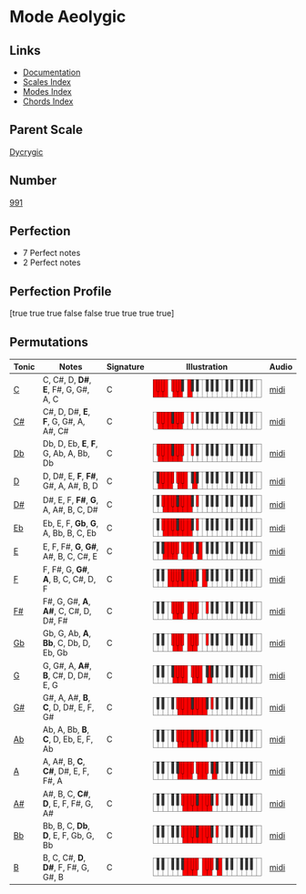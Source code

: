 # Mode Aeolygic

## Links

- [Documentation](index.md)
- [Scales Index](Scales.md)
- [Modes Index](Modes.md)
- [Chords Index](Chords.md)

## Parent Scale

[Dycrygic](ScaleDycrygic.md)

## Number

[991](https://ianring.com/musictheory/scales/991)

## Perfection

- 7 Perfect notes
- 2 Perfect notes

## Perfection Profile

[true true true false false true true true true]

## Permutations

| Tonic | Notes | Signature | Illustration | Audio |
|-------|-------|-----------|--------------|-------|
| [C](ModeCNaturalAeolygic.md) | C, C#, D, **D#**, **E**, F#, G, G#, A, C | C | ![CNaturalAeolygic](ModeCNaturalAeolygic.png) | [midi](https://github.com/edipermadi/music/blob/main/docs/ModeCNaturalAeolygic.mid?raw=true) |
| [C#](ModeCSharpAeolygic.md) | C#, D, D#, **E**, **F**, G, G#, A, A#, C# | C | ![CSharpAeolygic](ModeCSharpAeolygic.png) | [midi](https://github.com/edipermadi/music/blob/main/docs/ModeCSharpAeolygic.mid?raw=true) |
| [Db](ModeDFlatAeolygic.md) | Db, D, Eb, **E**, **F**, G, Ab, A, Bb, Db | C | ![DFlatAeolygic](ModeDFlatAeolygic.png) | [midi](https://github.com/edipermadi/music/blob/main/docs/ModeDFlatAeolygic.mid?raw=true) |
| [D](ModeDNaturalAeolygic.md) | D, D#, E, **F**, **F#**, G#, A, A#, B, D | C | ![DNaturalAeolygic](ModeDNaturalAeolygic.png) | [midi](https://github.com/edipermadi/music/blob/main/docs/ModeDNaturalAeolygic.mid?raw=true) |
| [D#](ModeDSharpAeolygic.md) | D#, E, F, **F#**, **G**, A, A#, B, C, D# | C | ![DSharpAeolygic](ModeDSharpAeolygic.png) | [midi](https://github.com/edipermadi/music/blob/main/docs/ModeDSharpAeolygic.mid?raw=true) |
| [Eb](ModeEFlatAeolygic.md) | Eb, E, F, **Gb**, **G**, A, Bb, B, C, Eb | C | ![EFlatAeolygic](ModeEFlatAeolygic.png) | [midi](https://github.com/edipermadi/music/blob/main/docs/ModeEFlatAeolygic.mid?raw=true) |
| [E](ModeENaturalAeolygic.md) | E, F, F#, **G**, **G#**, A#, B, C, C#, E | C | ![ENaturalAeolygic](ModeENaturalAeolygic.png) | [midi](https://github.com/edipermadi/music/blob/main/docs/ModeENaturalAeolygic.mid?raw=true) |
| [F](ModeFNaturalAeolygic.md) | F, F#, G, **G#**, **A**, B, C, C#, D, F | C | ![FNaturalAeolygic](ModeFNaturalAeolygic.png) | [midi](https://github.com/edipermadi/music/blob/main/docs/ModeFNaturalAeolygic.mid?raw=true) |
| [F#](ModeFSharpAeolygic.md) | F#, G, G#, **A**, **A#**, C, C#, D, D#, F# | C | ![FSharpAeolygic](ModeFSharpAeolygic.png) | [midi](https://github.com/edipermadi/music/blob/main/docs/ModeFSharpAeolygic.mid?raw=true) |
| [Gb](ModeGFlatAeolygic.md) | Gb, G, Ab, **A**, **Bb**, C, Db, D, Eb, Gb | C | ![GFlatAeolygic](ModeGFlatAeolygic.png) | [midi](https://github.com/edipermadi/music/blob/main/docs/ModeGFlatAeolygic.mid?raw=true) |
| [G](ModeGNaturalAeolygic.md) | G, G#, A, **A#**, **B**, C#, D, D#, E, G | C | ![GNaturalAeolygic](ModeGNaturalAeolygic.png) | [midi](https://github.com/edipermadi/music/blob/main/docs/ModeGNaturalAeolygic.mid?raw=true) |
| [G#](ModeGSharpAeolygic.md) | G#, A, A#, **B**, **C**, D, D#, E, F, G# | C | ![GSharpAeolygic](ModeGSharpAeolygic.png) | [midi](https://github.com/edipermadi/music/blob/main/docs/ModeGSharpAeolygic.mid?raw=true) |
| [Ab](ModeAFlatAeolygic.md) | Ab, A, Bb, **B**, **C**, D, Eb, E, F, Ab | C | ![AFlatAeolygic](ModeAFlatAeolygic.png) | [midi](https://github.com/edipermadi/music/blob/main/docs/ModeAFlatAeolygic.mid?raw=true) |
| [A](ModeANaturalAeolygic.md) | A, A#, B, **C**, **C#**, D#, E, F, F#, A | C | ![ANaturalAeolygic](ModeANaturalAeolygic.png) | [midi](https://github.com/edipermadi/music/blob/main/docs/ModeANaturalAeolygic.mid?raw=true) |
| [A#](ModeASharpAeolygic.md) | A#, B, C, **C#**, **D**, E, F, F#, G, A# | C | ![ASharpAeolygic](ModeASharpAeolygic.png) | [midi](https://github.com/edipermadi/music/blob/main/docs/ModeASharpAeolygic.mid?raw=true) |
| [Bb](ModeBFlatAeolygic.md) | Bb, B, C, **Db**, **D**, E, F, Gb, G, Bb | C | ![BFlatAeolygic](ModeBFlatAeolygic.png) | [midi](https://github.com/edipermadi/music/blob/main/docs/ModeBFlatAeolygic.mid?raw=true) |
| [B](ModeBNaturalAeolygic.md) | B, C, C#, **D**, **D#**, F, F#, G, G#, B | C | ![BNaturalAeolygic](ModeBNaturalAeolygic.png) | [midi](https://github.com/edipermadi/music/blob/main/docs/ModeBNaturalAeolygic.mid?raw=true) |
